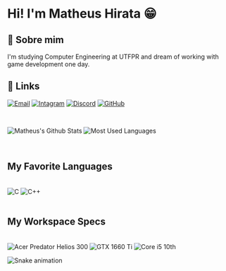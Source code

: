 
# Hi! I'm Matheus Hirata 😁

## 🚀 Sobre mim

I'm studying Computer Engineering at UTFPR and dream of working with game development one day.


## 🔗 Links
[![Email](https://img.shields.io/badge/Gmail-D14836?style=for-the-badge&logo=gmail&logoColor=white)](mailto:mhvanzela@gmail.com)
[![Intagram](https://img.shields.io/badge/Instagram-E4405F?style=for-the-badge&logo=instagram&logoColor=white
)](https://www.instagram.com/mvanzela/)
[![Discord](https://img.shields.io/badge/Discord-7289DA?style=for-the-badge&logo=discord&logoColor=white)](https://discord.gg/)
[![GitHub](https://img.shields.io/badge/GitHub-100000?style=for-the-badge&logo=github&logoColor=white
)](https://github.com/Matthias-hrT)

<br>

![Matheus's Github Stats](https://github-readme-stats.vercel.app/api?username=Matthias-hrT&theme=radical)
![Most Used Languages](https://github-readme-stats.vercel.app/api/top-langs/?username=Matthias-hrT&layout=compact&theme=radical)

<br>

## My Favorite Languages

<div style="display: inline_block"><br>
    <img align="center" alt="C" src="https://img.shields.io/badge/C%2B%2B-00599C?style=for-the-badge&logo=c%2B%2B&logoColor=white"/>
    <img align="center" alt="C++" src="https://img.shields.io/badge/C%23-239120?style=for-the-badge&logo=c-sharp&logoColor=white"/>
</div><br>

## My Workspace Specs

<div style="display: inline_block"><br>
    <img align="center" alt="Acer Predator Helios 300" src="https://img.shields.io/badge/Windows-Acer_Predator_Helios_300-0078D6?style=for-the-badge&logo=windows&logoColor=white"/>
    <img align="center" alt="GTX 1660 Ti" src="https://img.shields.io/badge/NVIDIA-GTX_1660_Ti-76B900?style=for-the-badge&logo=nvidia&logoColor=white"/>
    <img align="center" alt="Core i5 10th" src="https://img.shields.io/badge/Intel-Core_i5_10th-0071C5?style=for-the-badge&logo=intel&logoColor=white"/>
</div>

![Snake animation](https://github.com/Matthias-hrT/Matthias-hrT/blob/output/github-contibution-grid-snake.svg)
